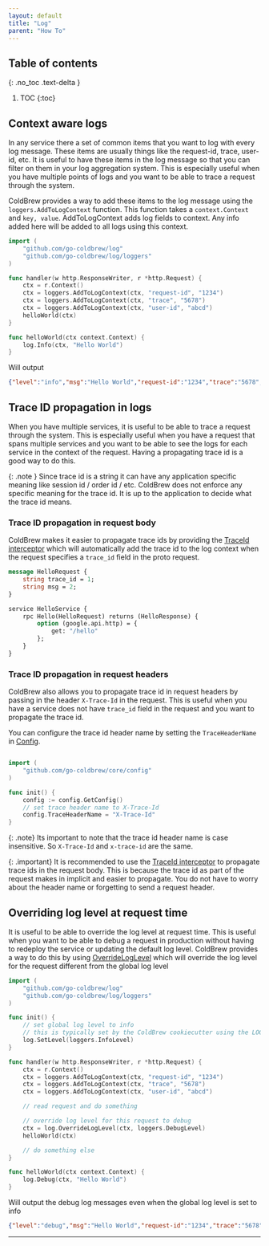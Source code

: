 ```yaml
---
layout: default
title: "Log"
parent: "How To"
---
```

## Table of contents
{: .no_toc .text-delta }

1. TOC
{:toc}

## Context aware logs

In any service there a set of common items that you want to log with every log message. These items are usually things like the request-id, trace, user-id, etc. It is useful to have these items in the log message so that you can filter on them in your log aggregation system. This is especially useful when you have multiple points of logs and you want to be able to trace a request through the system.

ColdBrew provides a way to add these items to the log message using the `loggers.AddToLogContext` function. This function takes a `context.Context` and `key, value`. AddToLogContext adds log fields to context. Any info added here will be added to all logs using this context.

```go
import (
    "github.com/go-coldbrew/log"
    "github.com/go-coldbrew/log/loggers"
)

func handler(w http.ResponseWriter, r *http.Request) {
    ctx = r.Context()
    ctx = loggers.AddToLogContext(ctx, "request-id", "1234")
    ctx = loggers.AddToLogContext(ctx, "trace", "5678")
    ctx = loggers.AddToLogContext(ctx, "user-id", "abcd")
    helloWorld(ctx)
}

func helloWorld(ctx context.Context) {
    log.Info(ctx, "Hello World")
}
```

Will output

```json
{"level":"info","msg":"Hello World","request-id":"1234","trace":"5678","user-id":"abcd","@timestamp":"2020-05-04T15:04:05.000Z"}
```

## Trace ID propagation in logs

When you have multiple services, it is useful to be able to trace a request through the system. This is especially useful when you have a request that spans multiple services and you want to be able to see the logs for each service in the context of the request. Having a propagating trace id is a good way to do this.

{: .note }
Since trace id is a string it can have any application specific meaning like session id / order id / etc. ColdBrew does not enforce any specific meaning for the trace id. It is up to the application to decide what the trace id means.

### Trace ID propagation in request body

ColdBrew makes it easier to propagate trace ids by providing the [TraceId interceptor] which will automatically add the trace id to the log context when the request specifies a `trace_id` field in the proto request.

```proto
message HelloRequest {
    string trace_id = 1;
    string msg = 2;
}

service HelloService {
    rpc Hello(HelloRequest) returns (HelloResponse) {
        option (google.api.http) = {
            get: "/hello"
        };
    }
}
```

### Trace ID propagation in request headers

ColdBrew also allows you to propagate trace id in request headers by passing in the header `X-Trace-Id` in the request. This is useful when you have a service does not have `trace_id` field in the request and you want to propagate the trace id.

You can configure the trace id header name by setting the `TraceHeaderName` in [Config].

```go

import (
    "github.com/go-coldbrew/core/config"
)

func init() {
    config := config.GetConfig()
    // set trace header name to X-Trace-Id
    config.TraceHeaderName = "X-Trace-Id"
}
```

{: .note}
Its important to note that the trace id header name is case insensitive. So `X-Trace-Id` and `x-trace-id` are the same.

{: .important}
It is recommended to use the [TraceId interceptor] to propagate trace ids in the request body. This is because the trace id as part of the request makes in implicit and easier to propagate. You do not have to worry about the header name or forgetting to send a request header.

## Overriding log level at request time

It is useful to be able to override the log level at request time. This is useful when you want to be able to debug a request in production without having to redeploy the service or updating the default log level. ColdBrew provides a way to do this by using [OverrideLogLevel] which will override the log level for the request different from the global log level


```go
import (
    "github.com/go-coldbrew/log"
    "github.com/go-coldbrew/log/loggers"
)

func init() {
    // set global log level to info
    // this is typically set by the ColdBrew cookiecutter using the LOG_LEVEL environment variable
    log.SetLevel(loggers.InfoLevel)
}

func handler(w http.ResponseWriter, r *http.Request) {
    ctx = r.Context()
    ctx = loggers.AddToLogContext(ctx, "request-id", "1234")
    ctx = loggers.AddToLogContext(ctx, "trace", "5678")
    ctx = loggers.AddToLogContext(ctx, "user-id", "abcd")

    // read request and do something

    // override log level for this request to debug
    ctx = log.OverrideLogLevel(ctx, loggers.DebugLevel)
    helloWorld(ctx)

    // do something else
}

func helloWorld(ctx context.Context) {
    log.Debug(ctx, "Hello World")
}

```

Will output the debug log messages even when the global log level is set to info

```json
{"level":"debug","msg":"Hello World","request-id":"1234","trace":"5678","user-id":"abcd","@timestamp":"2020-05-04T15:04:05.000Z"}
```

---
[TraceId interceptor]: https://pkg.go.dev/github.com/go-coldbrew/interceptors#TraceIdInterceptor
[go-coldbrew/tracing]: https://pkg.go.dev/github.com/go-coldbrew/tracing
[ColdBrew cookiecutter]: /getting-started
[interceptors]: https://pkg.go.dev/github.com/go-coldbrew/interceptors
[UseColdBrewServcerInterceptors]: https://pkg.go.dev/github.com/go-coldbrew/interceptors#UseColdBrewServerInterceptors
[OverrideLogLevel]: https://github.com/go-coldbrew/log#func-overrideloglevel
[Config]: https://pkg.go.dev/github.com/go-coldbrew/core/config#Config
